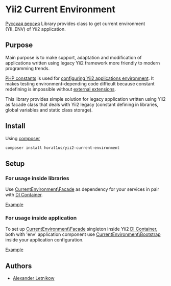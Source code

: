 # Yii2 Current Environment
[Русская версия](./README-RU.md)
Library provides class to get current environment (YII_ENV) of Yii2 application.

## Purpose
Main purpose is to make support, adaptation and modification of applications written 
using legacy Yii2 framework more friendly to modern programming trends.

[PHP constants](https://www.php.net/manual/en/language.constants.php) is used for 
[configuring Yii2 applications environment](https://github.com/yiisoft/yii2/blob/2.0.39.3/docs/guide/concept-configurations.md#environment-constants-).
It makes testing environment-depending code difficult because constant redefining 
is impossible without [external extensions](https://www.php.net/manual/en/function.runkit7-constant-redefine.php).

This library provides simple solution for legacy application written using Yii2 as facade class 
that deals with Yii2 legacy (constant defining in libraries, global variables and static class storage).

## Install
Using [composer](https://getcomposer.org/)
```bash
composer install horat1us/yii2-current-environment
```

## Setup
### For usage inside libraries
Use [CurrentEnvironment\Facade](src/Facade.php)
as dependency for your services in pair with [DI Container](https://github.com/yiisoft/yii2/blob/2.0.39.3/docs/guide-ru/concept-di-container.md).

[Example](./examples/01-example-library.php)

### For usage inside application
To set up [CurrentEnvironment\Facade](src/Facade.php) singleton inside
Yii2 [DI Container](https://github.com/yiisoft/yii2/blob/master/docs/guide-ru/concept-di-container.md),
both with 'env' application component use [CurrentEnvironment\Bootstrap](./src/Bootstrap.php)
inside your application configuration.

[Example](./examples/02-example-application.php)

## Authors
- [Alexander Letnikow](mailto:reclamme@gmail.com)
